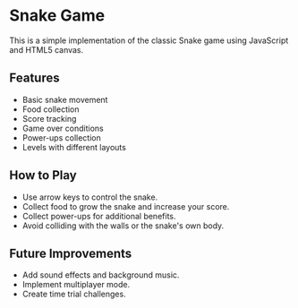 # Snake Game

This is a simple implementation of the classic Snake game using JavaScript and HTML5 canvas.

## Features
- Basic snake movement
- Food collection
- Score tracking
- Game over conditions
- Power-ups collection
- Levels with different layouts

## How to Play
- Use arrow keys to control the snake.
- Collect food to grow the snake and increase your score.
- Collect power-ups for additional benefits.
- Avoid colliding with the walls or the snake's own body.

## Future Improvements
- Add sound effects and background music.
- Implement multiplayer mode.
- Create time trial challenges.
